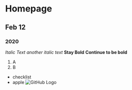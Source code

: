 # Homepage
## Feb 12
### 2020
*Italic Text*
_another italic text_
**Stay Bold**
__Continue to be bold__

1. A
2. B

- checklist
- apple
![GitHub Logo](/images/logo.png)
